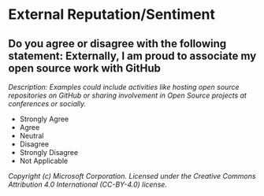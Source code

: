 # External Reputation/Sentiment

## Do you agree or disagree with the following statement: Externally, I am proud to associate my open source work with GitHub

_Description: Examples could include activities like hosting open source repositories on GitHub or sharing involvement in Open Source projects at conferences or socially._

- Strongly Agree
- Agree
- Neutral
- Disagree
- Strongly Disagree
- Not Applicable

_Copyright (c) Microsoft Corporation. Licensed under the Creative Commons Attribution 4.0 International (CC-BY-4.0) license._
